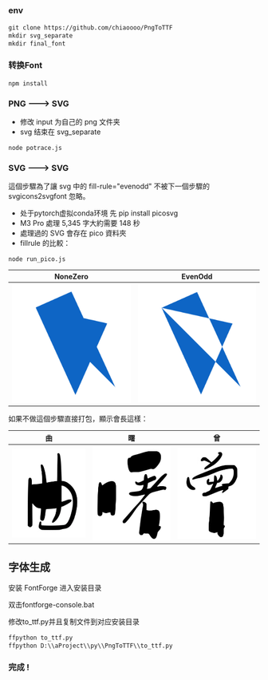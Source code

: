### env

```
git clone https://github.com/chiaoooo/PngToTTF
mkdir svg_separate
mkdir final_font
```

### 转换Font

```
npm install
```

### PNG ---> SVG
- 修改 input 为自己的 png 文件夹
- svg 结束在 svg_separate
```
node potrace.js
```

### SVG ---> SVG

這個步驟為了讓 svg 中的 fill-rule="evenodd" 不被下一個步驟的 svgicons2svgfont 忽略。
- 处于pytorch虚拟conda环境 先 pip install picosvg
- M3 Pro 處理 5,345 字大約需要 148 秒
- 處理過的 SVG 會存在 pico 資料夾
- fillrule 的比較：
```
node run_pico.js
```

| NoneZero                                      | EvenOdd                                       |
| --------------------------------------------- | --------------------------------------------- |
|  ![img.png](img%2Fimg.png)| ![img_1.png](img%2Fimg_1.png) |

如果不做這個步驟直接打包，顯示會長這樣：

| 曲                                            | 曙                             | 曾                                            |
| --------------------------------------------- |-------------------------------| --------------------------------------------- |
| ![img_2.png](img%2Fimg_2.png) | ![img_3.png](img%2Fimg_3.png) | ![img_4.png](img%2Fimg_4.png) |

## 字体生成
安装 FontForge 进入安装目录

双击fontforge-console.bat

修改to_ttf.py并且复制文件到对应安装目录

```shell
ffpython to_ttf.py
ffpython D:\\aProject\\py\\PngToTTF\\to_ttf.py
```

### 完成 !
